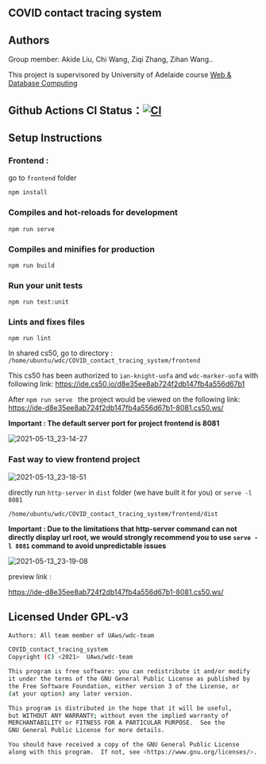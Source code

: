 ## COVID contact tracing system



## Authors

Group member: Akide Liu, Chi Wang, Ziqi Zhang, Zihan Wang..

This project is supervisored by University of Adelaide course [Web & Database Computing](https://www.adelaide.edu.au/course-outlines/108960/1/sem-1/)


## Github Actions CI Status：[![CI](https://github.com/UAws/COVID_contact_tracing_system/actions/workflows/vue-ci.yaml/badge.svg?branch=master)](https://github.com/UAws/COVID_contact_tracing_system/actions/workflows/vue-ci.yaml)

## Setup Instructions

### Frontend :

go to `frontend` folder



```
npm install
```

### Compiles and hot-reloads for development

```
npm run serve
```

### Compiles and minifies for production

```
npm run build
```

### Run your unit tests

```
npm run test:unit
```

### Lints and fixes files

```
npm run lint
```



In shared cs50, go to directory : `/home/ubuntu/wdc/COVID_contact_tracing_system/frontend`

This cs50 has been authorized to `ian-knight-uofa` and `wdc-marker-uofa` with following link: https://ide.cs50.io/d8e35ee8ab724f2db147fb4a556d67b1

After `npm run serve ` the project would be viewed on the following link: https://ide-d8e35ee8ab724f2db147fb4a556d67b1-8081.cs50.ws/

**Important : The default server port for project frontend is 8081**



![2021-05-13_23-14-27](https://minio.llycloud.com/image/uPic/image-20210513bE98Ri.png)

### Fast way to view frontend project 

![2021-05-13_23-18-51](https://minio.llycloud.com/image/uPic/image-20210513DZSMJe.png)

directly run `http-server` in `dist` folder (we have built it for you) or `serve -l 8081` 

`/home/ubuntu/wdc/COVID_contact_tracing_system/frontend/dist`

**Important : Due to the limitations that http-server command can not directly display url root, we would strongly recommend you to use `serve -l 8081` command to avoid unpredictable issues**

![2021-05-13_23-19-08](https://minio.llycloud.com/image/uPic/image-20210513O2RF62.png)

preview link : 

https://ide-d8e35ee8ab724f2db147fb4a556d67b1-8081.cs50.ws/

## Licensed Under GPL-v3

```bash
Authors: All team member of UAws/wdc-team 

COVID_contact_tracing_system
Copyright (C) <2021>  UAws/wdc-team

This program is free software: you can redistribute it and/or modify
it under the terms of the GNU General Public License as published by
the Free Software Foundation, either version 3 of the License, or
(at your option) any later version.

This program is distributed in the hope that it will be useful,
but WITHOUT ANY WARRANTY; without even the implied warranty of
MERCHANTABILITY or FITNESS FOR A PARTICULAR PURPOSE.  See the
GNU General Public License for more details.

You should have received a copy of the GNU General Public License
along with this program.  If not, see <https://www.gnu.org/licenses/>.
```
